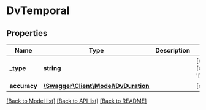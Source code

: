 # DvTemporal

## Properties
Name | Type | Description | Notes
------------ | ------------- | ------------- | -------------
**_type** | **string** |  | [optional] [default to 'DV_TEMPORAL']
**accuracy** | [**\Swagger\Client\Model\DvDuration**](DvDuration.md) |  | [optional] 

[[Back to Model list]](../../README.md#documentation-for-models) [[Back to API list]](../../README.md#documentation-for-api-endpoints) [[Back to README]](../../README.md)

